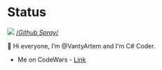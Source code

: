 # Status

![](https://camo.githubusercontent.com/126a289301fa6e37603926b2658e142e4f40e20c81f11d3b575ab8c776345bb5/68747470733a2f2f692e696d6775722e636f6d2f7267536f776e552e706e67)
[/*Github Spray*/](https://github.com/Annihil/github-spray)

👋 Hi everyone, I’m @VantyArtem and I'm C# Coder.

- Me on CodeWars - [Link](https://www.codewars.com/users/Vanty)
